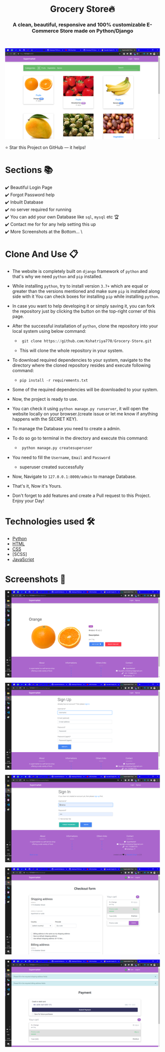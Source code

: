 <h1 align="center"> Grocery Store🔥 </h1> 
<h3 align="center"> A clean, beautiful, responsive and 100% customizable E-Commerce Store made on Python/Django </h3>
<br>
<p align="center"> 
    <a href="https://kshatriya770.github.io" target="_blank">
    <img src="images/frontimage.png"/>
  </a>
</p>

:star: Star this Project on GitHub — it helps!

# Sections 📚

✔️ Beautiful Login Page \
✔️ Forgot Password help \
✔️ Inbuilt Database \
✔️ no server required for running\
✔️ You can add your own Database like `sql`, `mysql` etc 🏆\
✔️ Contact me for for any help setting this up \
✔️ More Screenshots at the Bottom... \

# Clone And Use 📋

- The website is completely built on `django` framework of `python` and that's why we need `python` and `pip` installed.
- While installing `python`, try to install version `3.7+` which are equal or greater than the versions mentioned and make sure `pip` is installed along side with it You can check boxes for installing `pip` while installing `python`.
- In case you want to help developing it or simply saving it, you can fork the repository just by clicking the button on the top-right corner of this page.
- After the successful installation of `python`, clone the repository into your local system using below command:
  - ```python
     git clone https://github.com/Kshatriya770/Grocery-Store.git
    ```
  - This will clone the whole repository in your system.
- To download required dependencies to your system, navigate to the directory where the cloned repository resides and execute following command:
  - ```python
    pip install -r requirements.txt
    ```
- Some of the required dependencies will be downloaded to your system.
- Now, the project is ready to use.
- You can check it using `python manage.py runserver`, it will open the website locally on your browser.(create issue or let me know if anything happens with the SECRET KEY).
- To manage the Database you need to create a admin.
- To do so go to terminal in the directory and execute this command:
  - ```python
     python manage.py createsuperuser
    ```
-  You need to fill the `Username`, `Email` and `Password`
    - superuser created successfully
- Now, Navigate to `127.0.0.1:8000/admin` to manage Database.

- That's it, Now it's Yours. 
- Don't forget to add features and create a Pull request to this Project. Enjoy your Day!

# Technologies used 🛠️

- [Python](https://python.org/)
- [HTML](https://www.w3schools.com/html/)
- [CSS](https://www.w3schools.com/css/)
- [SCSS]
- [JavaScript](https://www.javascript.com/)

# Screenshots 🌈

<p align="center"> 
    <a href="https://kshatriya770.github.io" target="_blank">
    <img src="images/productpage.png"/>
  </a>
</p>

<p align="center"> 
    <a href="https://kshatriya770.github.io" target="_blank">
    <img src="images/signup.png"/>
  </a>
</p>

<p align="center"> 
    <a href="https://kshatriya770.github.io" target="_blank">
    <img src="images/signin.png"/>
  </a>
</p>

<p align="center"> 
    <a href="https://kshatriya770.github.io" target="_blank">
    <img src="images/address.png"/>
  </a>
</p>

<p align="center"> 
    <a href="https://kshatriya770.github.io" target="_blank">
    <img src="images/payment.png"/>
  </a>
</p>